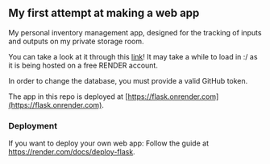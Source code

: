 ## My first attempt at making a web app
My personal inventory management app, designed for the tracking of inputs and outputs on my private storage room.

You can take a look at it through this [link](https://inventory-management-app-6jlp.onrender.com/)! It may take a while to load in :/ as it is being hosted on a free RENDER account.

In order to change the database, you must provide a valid GitHub token.

The app in this repo is deployed at [https://flask.onrender.com](https://flask.onrender.com).

### Deployment

If you want to deploy your own web app:
Follow the guide at https://render.com/docs/deploy-flask.
